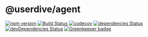 # @userdive/agent

[![npm version][npm-v-img]][npm-v-url] [![Build Status][travis-image]][travis-url] [![codecov][codecov-image]][codecov-url] [![dependencies Status](https://david-dm.org/userdive/agent.js/status.svg)](https://david-dm.org/userdive/agent.js) [![devDependencies Status](https://david-dm.org/userdive/agent.js/dev-status.svg)](https://david-dm.org/userdive/agent.js?type=dev) [![Greenkeeper badge](https://badges.greenkeeper.io/userdive/agent.js.svg)](https://greenkeeper.io/)

[npm-v-img]: https://badge.fury.io/js/%40userdive%2Fagent.js.svg
[npm-v-url]: https://badge.fury.io/js/%40userdive%2Fagent.js
[travis-image]: https://travis-ci.org/userdive/agent.js.svg?branch=master
[travis-url]: https://travis-ci.org/userdive/agent.js
[codecov-image]: https://codecov.io/gh/userdive/agent.js/branch/master/graph/badge.svg
[codecov-url]: https://codecov.io/gh/userdive/agent.js
